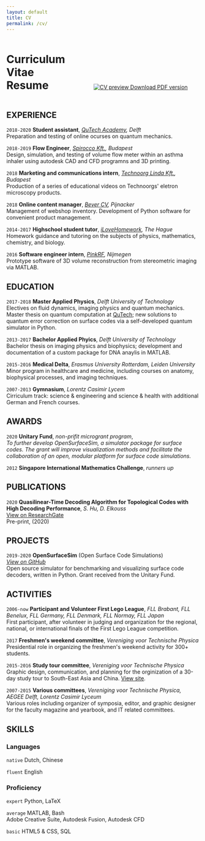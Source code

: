 ```yaml
---
layout: default
title: CV
permalink: /cv/
---
```

<link href="../css/cv.css" type="text/css" rel="stylesheet" media="screen">

<div id="cvbox">
<div style="display: inline-block"> <h1 style="width:8em;">Curriculum Vitae<br>Resume</h1> </div>
<div style="display: inline-block;" id="cvdownload">
        <a href="CV_Shui_Hu_2020.pdf"> 
        <img src="CV.png" alt="CV preview">
        Download PDF version</a>
</div>
</div>

<!-- ## Currently

Looking for a job. Working on OpenSurfaceSim.

### Summary

Applied Physics Graduate, Python developer, tweaker.
 -->

## EXPERIENCE

`2018-2020`
**Student assistant**, _[QuTech Academy](https://qutech.nl/academy/), Delft_  
Preparation and testing of online ocurses on quantum mechanics.

`2018-2019`
**Flow Engineer**, _[Spirocco Kft.](https://en.spirocco.com/), Budapest_  
Design, simulation, and testing of volume flow meter within an asthma inhaler using autodesk CAD and CFD programns and 3D printing.

`2018`
**Marketing and communications intern**, _[Technoorg Linda Kft.](https://technoorg.hu/), Budapest_  
Production of a series of educational videos on Technoorgs' eletron microscopy products.

`2018`
**Online content manager**, _[Bever CV](https://www.bever.nl/), Pijnacker_  
Management of webshop inventory. Development of Python software for convenient product management.

`2014-2017`
**Highschool student tutor**, _[iLoveHomework](http://www.ilovehomework.nl/), The Hague_  
Homework guidance and tutoring on the subjects of physics, mathematics, chemistry, and biology.

`2016`
**Software engineer intern**, _[PinkRF](https://www.pinkrf.com/), Nijmegen_  
Prototype software of 3D volume reconstruction from stereometric imaging via MATLAB.

## EDUCATION

`2017-2018`
**Master Applied Physics**, _Delft University of Technology_  
Electives on fluid dynamics, imaging physics and quantum mechanics. Master thesis on quantum computation at [QuTech](https://www.qutech.nl); new solutions to quantum error correction on surface codes via a self-developed quantum simulator in Python.

`2013-2017`
**Bachelor Applied Phyics**, _Delft University of Technology_  
Bachelor thesis on imaging physics and biophysics; development and documentation of a custom package for DNA anaylis in MATLAB.

`2015-2016`
**Medical Delta**, _Erasmus University Rotterdam, Leiden University_  
Minor program in healthcare and medicine, including courses on anatomy, biophysical processes, and imaging techniques.

`2007-2013`
**Gymnasium**, _Lorentz Casimir Lycem_  
Cirriculum track: science & engineering and science & health with additional German and French courses.

## AWARDS

`2020`
**Unitary Fund**, _non-prifit microgrant program_,  
_To further develop OpenSurfaceSim, a simulator package for surface codes. The grant will improve visualization methods and facilitate the collaboration of an open, modular platform for surface code simulations._

`2012`
**Singapore International Mathematics Challenge**, _runners up_


## PUBLICATIONS

`2020`
**Quasilinear-Time Decoding Algorithm for Topological Codes with High Decoding Performance**, _S. Hu, D. Elkouss_  
[View on ResearchGate](https://www.researchgate.net/publication/344239421_Quasilinear-Time_Decoding_Algorithm_for_Topological_Codes_with_High_Decoding_Performance)  
Pre-print, (2020)

## PROJECTS

`2019-2020`
**OpenSurfaceSim** (Open Surface Code Simulations)  
[_View on GitHub_](https://github.com/watermarkhu/opensurfacesim)  
Open source simulator for benchmarking and visualizing surface code decoders, written in Python. Grant received from the Unitary Fund.

## ACTIVITIES

`2006-now`
**Participant and Volunteer First Lego League**, _FLL Brabant, FLL Benelux, FLL Germany, FLL Denmark, FLL Normay, FLL Japan_  
First participant, after volunteer in judging and organization for the regional, national, or international finals of the First Lego League competition.

`2017`
**Freshmen's weekend committee**, _Vereniging voor Technische Physica_  
Presidential role in organizing the freshmen's weekend activity for 300+ students.

`2015-2016`
**Study tour committee**, _Vereniging voor Technische Physica_  
Graphic design, communication, and planning for the orginization of a 30-day study tour to South-East Asia and China. [View site](https://studytour2016.vvtp.tudelft.nl/).

`2007-2015`
**Various committees**,  _Vereniging voor Technische Physica, AEGEE Delft, Lorentz Casimir Lyceum_  
Various roles including organizer of symposia, editor, and graphic designer for the faculty magazine and yearbook, and IT related committees.

## SKILLS

### Languages

`native`
Dutch, Chinese

`fluent`
English

### Proficiency

`expert`
Python, LaTeX

`average`
MATLAB, Bash  
Adobe Creative Suite, Autodesk Fusion, Autodesk CFD

`basic`
HTML5 & CSS, SQL